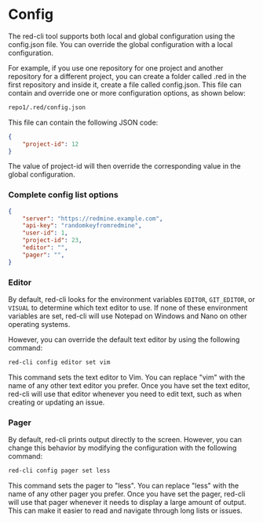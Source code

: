 # Config

The red-cli tool supports both local and global configuration using the config.json file. You can override the global configuration with a local configuration.

For example, if you use one repository for one project and another repository for a different project, you can create a folder called .red in the first repository and inside it, create a file called config.json. This file can contain and override one or more configuration options, as shown below:

```bash
repo1/.red/config.json
```

This file can contain the following JSON code:

```json
{
    "project-id": 12
}
```

The value of project-id will then override the corresponding value in the global configuration.


### Complete config list options

```json
{
    "server": "https://redmine.example.com",
    "api-key": "randomkeyfromredmine",
    "user-id": 1,
    "project-id": 23,
    "editor": "",
    "pager": "",
}
```

### Editor

By default, red-cli looks for the environment variables `EDITOR`, `GIT_EDITOR`, or `VISUAL` to determine which text editor to use. If none of these environment variables are set, red-cli will use Notepad on Windows and Nano on other operating systems.

However, you can override the default text editor by using the following command:

```bash
red-cli config editor set vim
```

This command sets the text editor to Vim. You can replace "vim" with the name of any other text editor you prefer. Once you have set the text editor, red-cli will use that editor whenever you need to edit text, such as when creating or updating an issue.

### Pager

By default, red-cli prints output directly to the screen. However, you can change this behavior by modifying the configuration with the following command:

```bash
red-cli config pager set less
```

This command sets the pager to "less". You can replace "less" with the name of any other pager you prefer. Once you have set the pager, red-cli will use that pager whenever it needs to display a large amount of output. This can make it easier to read and navigate through long lists or issues.